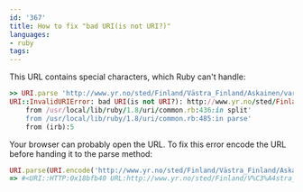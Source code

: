 ```yaml
---
id: '367'
title: How to fix "bad URI(is not URI?)"
languages:
- ruby
tags:
---
```

This URL contains special characters, which Ruby can't handle:


```ruby
>> URI.parse 'http://www.yr.no/sted/Finland/Västra_Finland/Askainen/varsel.xml'
URI::InvalidURIError: bad URI(is not URI?): http://www.yr.no/sted/Finland/Västra_Finland/Askainen/varsel.xml
	from /usr/local/lib/ruby/1.8/uri/common.rb:436:in split'
	from /usr/local/lib/ruby/1.8/uri/common.rb:485:in parse'
	from (irb):5
```
    

Your browser can probably open the URL. To fix this error encode the URL before handing it to the parse method:


```ruby
URI.parse(URI.encode('http://www.yr.no/sted/Finland/Västra_Finland/Askainen/varsel.xml'))
=> #<URI::HTTP:0x18bfb40 URL:http://www.yr.no/sted/Finland/V%C3%A4stra_Finland/Askainen/varsel.xml>
```
    

